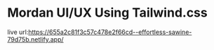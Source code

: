 # Mordan UI/UX Using Tailwind.css

live url:https://655a2c81f3c57c478e2f66cd--effortless-sawine-79d75b.netlify.app/

